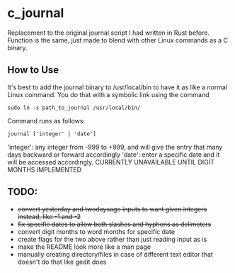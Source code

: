 # c_journal

Replacement to the original journal script I had written in Rust before. Function is the same, just made to blend with other Linux commands as a C binary.

## How to Use

It's best to add the journal binary to /usr/local/bin to have it as like a normal Linux command. You do that with a symbolic link using the command

`sudo ln -s path_to_journal /usr/local/bin/`

Command runs as follows:

`journal ['integer' | 'date']`

'integer': any integer from -999 to +999, and will give the entry that many days backward or forward accordingly
'date': enter a specific date and it will be accessed accordingly. CURRENTLY UNAVAILABLE UNTIL DIGIT MONTHS IMPLEMENTED

## TODO:

- ~~convert yesterday and twodaysago inputs to want given integers instead, like -1 and -2~~
- ~~fix specific dates to allow both slashes and hyphens as delimeters~~
- convert digit months to word months for specific date
- create flags for the two above rather than just reading input as is
- make the README look more like a man page
- manually creating directory/files in case of different text editor that doesn't do that like gedit does
